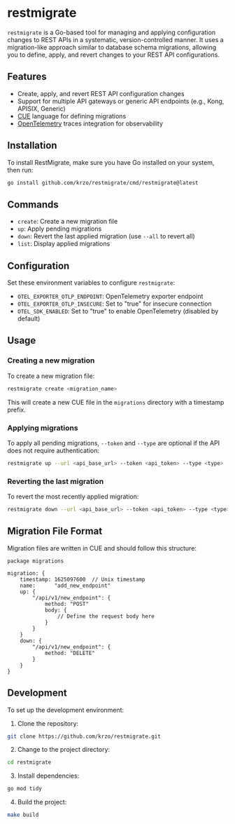 # restmigrate

`restmigrate` is a Go-based tool for managing and applying configuration changes to REST APIs in a systematic, version-controlled manner. It uses a migration-like approach similar to database schema migrations, allowing you to define, apply, and revert changes to your REST API configurations.

## Features

- Create, apply, and revert REST API configuration changes
- Support for multiple API gateways or generic API endpoints (e.g., Kong, APISIX, Generic)
- [CUE](https://cuelang.org/) language for defining migrations
- [OpenTelemetry](https://opentelemetry.io/) traces integration for observability

## Installation

To install RestMigrate, make sure you have Go installed on your system, then run:

```bash
go install github.com/krzo/restmigrate/cmd/restmigrate@latest
```

## Commands

* `create`: Create a new migration file
* `up`: Apply pending migrations
* `down`: Revert the last applied migration (use `--all` to revert all)
* `list`: Display applied migrations

## Configuration

Set these environment variables to configure `restmigrate`:

* `OTEL_EXPORTER_OTLP_ENDPOINT`: OpenTelemetry exporter endpoint
* `OTEL_EXPORTER_OTLP_INSECURE`: Set to "true" for insecure connection
* `OTEL_SDK_ENABLED`: Set to "true" to enable OpenTelemetry (disabled by default)

## Usage

### Creating a new migration

To create a new migration file:

```bash
restmigrate create <migration_name>
```

This will create a new CUE file in the `migrations` directory with a timestamp prefix.

### Applying migrations

To apply all pending migrations, `--token` and `--type` are optional if the API does not require authentication:

```bash
restmigrate up --url <api_base_url> --token <api_token> --type <type>
```

### Reverting the last migration

To revert the most recently applied migration:

```bash
restmigrate down --url <api_base_url> --token <api_token> --type <type>
```

## Migration File Format

Migration files are written in CUE and should follow this structure:

```cue
package migrations

migration: {
    timestamp: 1625097600  // Unix timestamp
    name:      "add_new_endpoint"
    up: {
        "/api/v1/new_endpoint": {
            method: "POST"
            body: {
                // Define the request body here
            }
        }
    }
    down: {
        "/api/v1/new_endpoint": {
            method: "DELETE"
        }
    }
}
```

## Development

To set up the development environment:

1. Clone the repository:

```bash
git clone https://github.com/krzo/restmigrate.git
```

2. Change to the project directory:

```bash
cd restmigrate
```

3. Install dependencies:

```bash
go mod tidy
```

4. Build the project:

```bash
make build
```

